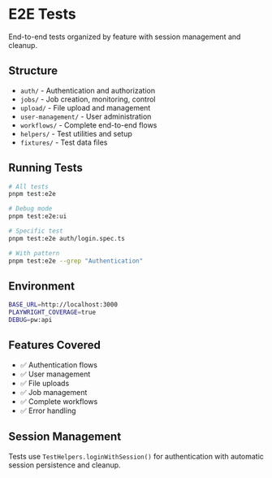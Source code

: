 # E2E Tests

End-to-end tests organized by feature with session management and cleanup.

## Structure

- `auth/` - Authentication and authorization
- `jobs/` - Job creation, monitoring, control
- `upload/` - File upload and management
- `user-management/` - User administration
- `workflows/` - Complete end-to-end flows
- `helpers/` - Test utilities and setup
- `fixtures/` - Test data files

## Running Tests

```bash
# All tests
pnpm test:e2e

# Debug mode
pnpm test:e2e:ui

# Specific test
pnpm test:e2e auth/login.spec.ts

# With pattern
pnpm test:e2e --grep "Authentication"
```

## Environment

```bash
BASE_URL=http://localhost:3000
PLAYWRIGHT_COVERAGE=true
DEBUG=pw:api
```

## Features Covered

- ✅ Authentication flows
- ✅ User management
- ✅ File uploads
- ✅ Job management
- ✅ Complete workflows
- ✅ Error handling

## Session Management

Tests use `TestHelpers.loginWithSession()` for authentication with automatic session persistence and cleanup.